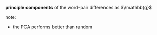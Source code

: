**principle components** of the word-pair differences as $\\mathbb{g}$

note:
- the PCA performs better than random
